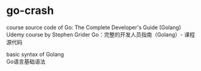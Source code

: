 # go-crash

course source code of Go: The Complete Developer's Guide (Golang) Udemy course by Stephen Grider
Go：完整的开发人员指南（Golang）- 课程源代码

basic syntax of Golang  
Go语言基础语法

